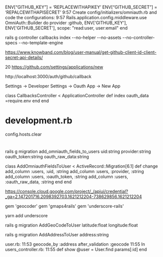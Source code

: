 ENV[“GITHUB_KEY”] = ‘REPLACEWITHAPIKEY’
ENV[“GITHUB_SECRET”] = ‘REPALCEWITHAPISECRET’
9:57
Create config/initializers/omniauth.rb and code the configurations:
9:57
Rails.application.config.middleware.use OmniAuth::Builder do
    provider :github, ENV['GITHUB_KEY'], ENV['GITHUB_SECRET'], scope: "read:user, user:email"
end

rails g controller callbacks index --no-helper --no-assets --no-controller-specs --no-template-engine


https://www.knowband.com/blog/user-manual/get-github-client-id-client-secret-api-details/

20
https://github.com/settings/applications/new


http://localhost:3000/auth/github/callback

Settings -> Developer Settings -> Oauth App -> New App


class CallbacksController < ApplicationController
  def index
    oauth_data =require.env
  end
end


# development.rb


config.hosts.clear 


#
rails g migration add_omniauth_fields_to_users uid:string provider:string oauth_token:string oauth_raw_data:string



class AddOmniauthFieldsToUser < ActiveRecord::Migration[6.1]
  def change
    add_column :users, :uid, :string
    add_column :users, :provider, :string
    add_column :users, :oauth_token, :string
    add_column :users, :oauth_raw_data, :string
  end
end


https://console.cloud.google.com/project/_/apiui/credential?_ga=2.147201716.2098392703.1621212204-738629856.1621212204


gem 'geocoder'
gem 'gmaps4rails'
gem 'underscore-rails'

yarn add underscore

rails g migration AddGeoCodeToUser latitude:float longitude:float
 
rails g migration AddAddressToUser address:string
 
user.rb:
11:53
geocode_by :address
    after_validation :geocode
11:55
In users_controller.rb:
11:55
def show
        @user = User.find params[:id]
    end